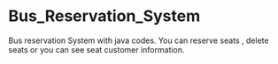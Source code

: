 # Bus_Reservation_System
Bus reservation System with java codes. You can reserve seats , delete seats or you can see seat customer information.
